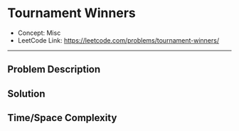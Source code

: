 # Tournament Winners

- Concept: Misc
- LeetCode Link: https://leetcode.com/problems/tournament-winners/

---

## Problem Description

## Solution

## Time/Space Complexity

